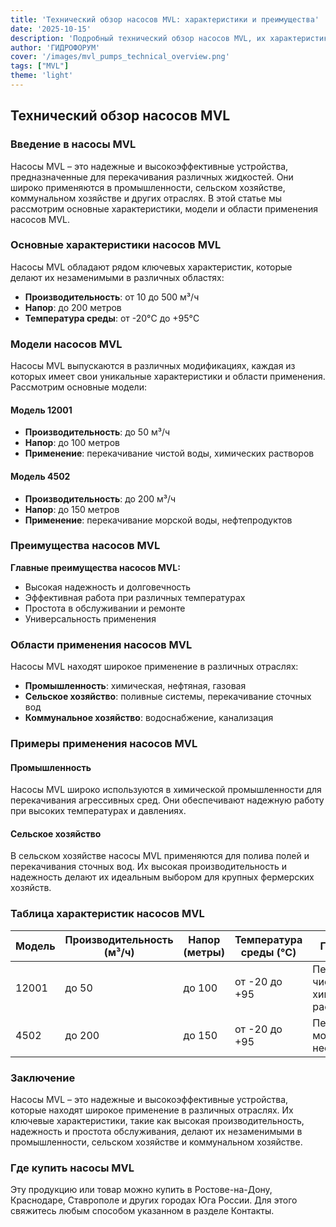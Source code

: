 ```yaml
---
title: 'Технический обзор насосов MVL: характеристики и преимущества'
date: '2025-10-15'
description: 'Подробный технический обзор насосов MVL, их характеристики, модели и области применения. Узнайте, где купить насосы MVL в Ростове-на-Дону, Краснодаре, Ставрополе и других городах Юга России.'
author: 'ГИДРОФОРУМ'
cover: '/images/mvl_pumps_technical_overview.png'
tags: ["MVL"]
theme: 'light'
---
```


## Технический обзор насосов MVL

### Введение в насосы MVL
Насосы MVL – это надежные и высокоэффективные устройства, предназначенные для перекачивания различных жидкостей. Они широко применяются в промышленности, сельском хозяйстве, коммунальном хозяйстве и других отраслях. В этой статье мы рассмотрим основные характеристики, модели и области применения насосов MVL.

### Основные характеристики насосов MVL

Насосы MVL обладают рядом ключевых характеристик, которые делают их незаменимыми в различных областях:

- **Производительность**: от 10 до 500 м³/ч
- **Напор**: до 200 метров
- **Температура среды**: от -20°C до +95°C

### Модели насосов MVL

Насосы MVL выпускаются в различных модификациях, каждая из которых имеет свои уникальные характеристики и области применения. Рассмотрим основные модели:

#### Модель 12001
- **Производительность**: до 50 м³/ч
- **Напор**: до 100 метров
- **Применение**: перекачивание чистой воды, химических растворов

#### Модель 4502
- **Производительность**: до 200 м³/ч
- **Напор**: до 150 метров
- **Применение**: перекачивание морской воды, нефтепродуктов

### Преимущества насосов MVL

**Главные преимущества насосов MVL:**
- Высокая надежность и долговечность
- Эффективная работа при различных температурах
- Простота в обслуживании и ремонте
- Универсальность применения

### Области применения насосов MVL

Насосы MVL находят широкое применение в различных отраслях:

- **Промышленность**: химическая, нефтяная, газовая
- **Сельское хозяйство**: поливные системы, перекачивание сточных вод
- **Коммунальное хозяйство**: водоснабжение, канализация

### Примеры применения насосов MVL

#### Промышленность
Насосы MVL широко используются в химической промышленности для перекачивания агрессивных сред. Они обеспечивают надежную работу при высоких температурах и давлениях.

#### Сельское хозяйство
В сельском хозяйстве насосы MVL применяются для полива полей и перекачивания сточных вод. Их высокая производительность и надежность делают их идеальным выбором для крупных фермерских хозяйств.

### Таблица характеристик насосов MVL

| Модель | Производительность (м³/ч) | Напор (метры) | Температура среды (°C) | Применение                     |
|--------|--------------------------|---------------|----------------------|--------------------------------|
| 12001  | до 50                    | до 100        | от -20 до +95         | Перекачивание чистой воды, химических растворов |
| 4502   | до 200                   | до 150        | от -20 до +95         | Перекачивание морской воды, нефтепродуктов |


### Заключение

Насосы MVL – это надежные и высокоэффективные устройства, которые находят широкое применение в различных отраслях. Их ключевые характеристики, такие как высокая производительность, надежность и простота обслуживания, делают их незаменимыми в промышленности, сельском хозяйстве и коммунальном хозяйстве.

### Где купить насосы MVL

Эту продукцию или товар можно купить в Ростове-на-Дону, Краснодаре, Ставрополе и других городах Юга России. Для этого свяжитесь любым способом указанном в разделе Контакты.
